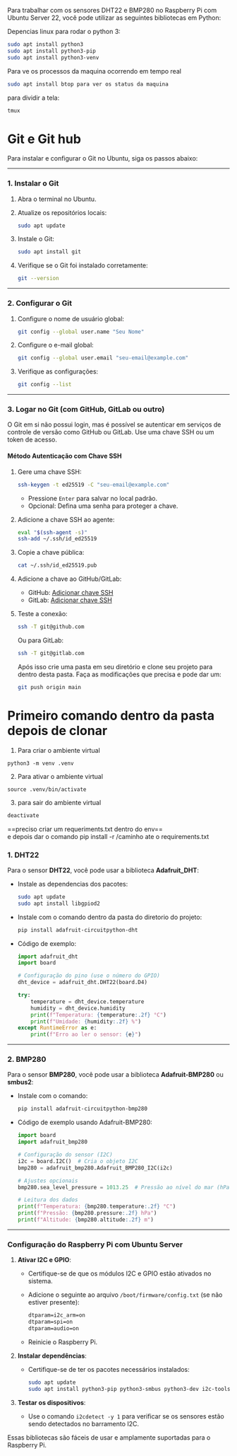 Para trabalhar com os sensores DHT22 e BMP280 no Raspberry Pi com Ubuntu Server 22, você pode utilizar as seguintes bibliotecas em Python:

Depencias linux para rodar o python 3:

```bash
sudo apt install python3
sudo apt install python3-pip
sudo apt install python3-venv
```

Para ve os processos da maquina ocorrendo em tempo real

```bash
sudo apt install btop para ver os status da maquina
```

para dividir a tela:
```bash
tmux
```

# Git e Git hub

Para instalar e configurar o Git no Ubuntu, siga os passos abaixo:

---

### **1. Instalar o Git**

1. Abra o terminal no Ubuntu.
2. Atualize os repositórios locais:
    
    ```bash
    sudo apt update
    ```
    
3. Instale o Git:
    
    ```bash
    sudo apt install git
    ```
    
4. Verifique se o Git foi instalado corretamente:
    
    ```bash
    git --version
    ```
    

---

### **2. Configurar o Git**

1. Configure o nome de usuário global:
    
    ```bash
    git config --global user.name "Seu Nome"
    ```
    
2. Configure o e-mail global:
    
    ```bash
    git config --global user.email "seu-email@example.com"
    ```
    
3. Verifique as configurações:
    
    ```bash
    git config --list
    ```
    

---

### **3. Logar no Git (com GitHub, GitLab ou outro)**

O Git em si não possui login, mas é possível se autenticar em serviços de controle de versão como GitHub ou GitLab. Use uma chave SSH ou um token de acesso.

#### **Método Autenticação com Chave SSH**

1. Gere uma chave SSH:
    
    ```bash
    ssh-keygen -t ed25519 -C "seu-email@example.com"
    ```
    
    - Pressione `Enter` para salvar no local padrão.
    - Opcional: Defina uma senha para proteger a chave.
2. Adicione a chave SSH ao agente:
    
    ```bash
    eval "$(ssh-agent -s)"
    ssh-add ~/.ssh/id_ed25519
    ```
    
3. Copie a chave pública:
    
    ```bash
    cat ~/.ssh/id_ed25519.pub
    ```
    
4. Adicione a chave ao GitHub/GitLab:
    
    - GitHub: [Adicionar chave SSH](https://github.com/settings/keys)
    - GitLab: [Adicionar chave SSH](https://gitlab.com/-/profile/keys)
5. Teste a conexão:
    
    ```bash
    ssh -T git@github.com
    ```
    
    Ou para GitLab:
    
    ```bash
    ssh -T git@gitlab.com
    ```

	 Após isso crie uma pasta em seu diretório e clone seu projeto para dentro desta pasta. Faça as modificações que precisa e pode dar um:
	 ```bash
	 git push origin main
	```

# Primeiro comando dentro da pasta depois de clonar

  1. Para criar o ambiente virtual
  ```
  python3 -m venv .venv
 ```   

   2.  Para ativar o ambiente virtual 
   ```
   source .venv/bin/activate
```

   3. para sair do ambiente virtual 
   ```bash
   deactivate 
```

   
  ==preciso criar um requeriments.txt dentro do env==    
   e depois dar o comando pip install -r /caminho ate o requirements.txt
### 1. **DHT22**

Para o sensor **DHT22**, você pode usar a biblioteca **Adafruit_DHT**:

- Instale as dependencias dos pacotes:
    
    ```bash
    sudo apt update
	sudo apt install libgpiod2
    ```
    
- Instale com o comando dentro da pasta do diretorio do projeto:
    
    ```bash
    pip install adafruit-circuitpython-dht
    ```
    
- Código de exemplo:
    
    ```python
    import adafruit_dht
	import board
	
	# Configuração do pino (use o número do GPIO)
	dht_device = adafruit_dht.DHT22(board.D4)
	
	try:
	    temperature = dht_device.temperature
	    humidity = dht_device.humidity
	    print(f"Temperatura: {temperature:.2f} °C")
	    print(f"Umidade: {humidity:.2f} %")
	except RuntimeError as e:
	    print(f"Erro ao ler o sensor: {e}")

    ```
    

---

### 2. **BMP280**

Para o sensor **BMP280**, você pode usar a biblioteca **Adafruit-BMP280** ou **smbus2**:

- Instale com o comando:
    
    ```bash
    pip install adafruit-circuitpython-bmp280
    ```
    
- Código de exemplo usando Adafruit-BMP280:
    
    ```python
    import board
    import adafruit_bmp280
    
    # Configuração do sensor (I2C)
    i2c = board.I2C()  # Cria o objeto I2C
    bmp280 = adafruit_bmp280.Adafruit_BMP280_I2C(i2c)
    
    # Ajustes opcionais
    bmp280.sea_level_pressure = 1013.25  # Pressão ao nível do mar (hPa)
    
    # Leitura dos dados
    print(f"Temperatura: {bmp280.temperature:.2f} °C")
    print(f"Pressão: {bmp280.pressure:.2f} hPa")
    print(f"Altitude: {bmp280.altitude:.2f} m")

	
    ```
    

---

### Configuração do Raspberry Pi com Ubuntu Server

1. **Ativar I2C e GPIO**:
    
    - Certifique-se de que os módulos I2C e GPIO estão ativados no sistema.
    - Adicione o seguinte ao arquivo `/boot/firmware/config.txt` (se não estiver presente):
        
        ```txt
        dtparam=i2c_arm=on
        dtparam=spi=on
        dtparam=audio=on
        ```
        
    - Reinicie o Raspberry Pi.
2. **Instalar dependências**:
    
    - Certifique-se de ter os pacotes necessários instalados:
        
        ```bash
        sudo apt update
        sudo apt install python3-pip python3-smbus python3-dev i2c-tools
        ```
        
3. **Testar os dispositivos**:
    
    - Use o comando `i2cdetect -y 1` para verificar se os sensores estão sendo detectados no barramento I2C.

Essas bibliotecas são fáceis de usar e amplamente suportadas para o Raspberry Pi.
